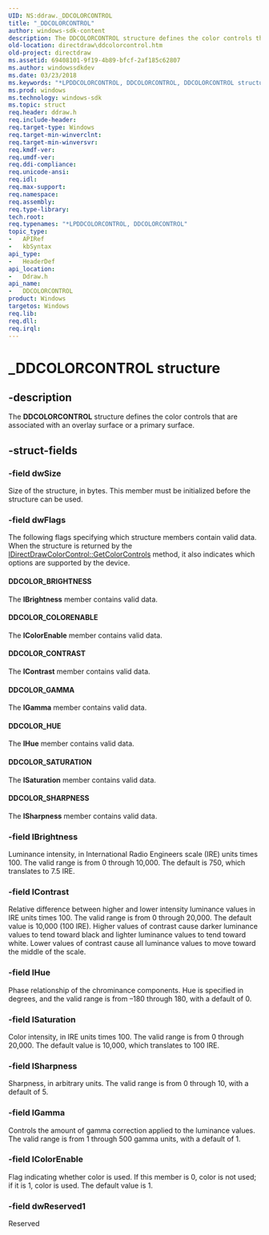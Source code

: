 ```yaml
---
UID: NS:ddraw._DDCOLORCONTROL
title: "_DDCOLORCONTROL"
author: windows-sdk-content
description: The DDCOLORCONTROL structure defines the color controls that are associated with an overlay surface or a primary surface.
old-location: directdraw\ddcolorcontrol.htm
old-project: directdraw
ms.assetid: 69408101-9f19-4b89-bfcf-2af185c62807
ms.author: windowssdkdev
ms.date: 03/23/2018
ms.keywords: "*LPDDCOLORCONTROL, DDCOLORCONTROL, DDCOLORCONTROL structure [DirectDraw], DDCOLOR_BRIGHTNESS, DDCOLOR_COLORENABLE, DDCOLOR_CONTRAST, DDCOLOR_GAMMA, DDCOLOR_HUE, DDCOLOR_SATURATION, DDCOLOR_SHARPNESS, LPDDCOLORCONTROL, LPDDCOLORCONTROL structure pointer [DirectDraw], _DDCOLORCONTROL, ddraw/DDCOLORCONTROL, ddraw/LPDDCOLORCONTROL, directdraw.ddcolorcontrol"
ms.prod: windows
ms.technology: windows-sdk
ms.topic: struct
req.header: ddraw.h
req.include-header: 
req.target-type: Windows
req.target-min-winverclnt: 
req.target-min-winversvr: 
req.kmdf-ver: 
req.umdf-ver: 
req.ddi-compliance: 
req.unicode-ansi: 
req.idl: 
req.max-support: 
req.namespace: 
req.assembly: 
req.type-library: 
tech.root: 
req.typenames: "*LPDDCOLORCONTROL, DDCOLORCONTROL"
topic_type:
-	APIRef
-	kbSyntax
api_type:
-	HeaderDef
api_location:
-	Ddraw.h
api_name:
-	DDCOLORCONTROL
product: Windows
targetos: Windows
req.lib: 
req.dll: 
req.irql: 
---
```


# _DDCOLORCONTROL structure


## -description


The <b>DDCOLORCONTROL</b> structure defines the color controls that are associated with an overlay surface or a primary surface.




## -struct-fields




### -field dwSize

Size of the structure, in bytes. This member must be initialized before the structure can be used.


### -field dwFlags

The following flags specifying which structure members contain valid data. When the structure is returned by the <a href="https://msdn.microsoft.com/16ac7bef-e88c-47da-8db9-9e6258a381a0">IDirectDrawColorControl::GetColorControls</a> method, it also indicates which options are supported by the device.



#### DDCOLOR_BRIGHTNESS

The <b>lBrightness</b> member contains valid data.



#### DDCOLOR_COLORENABLE

The <b>lColorEnable</b> member contains valid data.



#### DDCOLOR_CONTRAST

The <b>lContrast</b> member contains valid data.



#### DDCOLOR_GAMMA

The <b>lGamma</b> member contains valid data.



#### DDCOLOR_HUE

The <b>lHue</b> member contains valid data.



#### DDCOLOR_SATURATION

The <b>lSaturation</b> member contains valid data.



#### DDCOLOR_SHARPNESS

The <b>lSharpness</b> member contains valid data.


### -field lBrightness

Luminance intensity, in International Radio Engineers scale (IRE) units times 100. The valid range is from 0 through 10,000. The default is 750, which translates to 7.5 IRE.


### -field lContrast

Relative difference between higher and lower intensity luminance values in IRE units times 100. The valid range is from 0 through 20,000. The default value is 10,000 (100 IRE). Higher values of contrast cause darker luminance values to tend toward black and lighter luminance values to tend toward white. Lower values of contrast cause all luminance values to move toward the middle of the scale.


### -field lHue

Phase relationship of the chrominance components. Hue is specified in degrees, and the valid range is from –180 through 180, with a default of 0.


### -field lSaturation

Color intensity, in IRE units times 100. The valid range is from 0 through 20,000. The default value is 10,000, which translates to 100 IRE.


### -field lSharpness

Sharpness, in arbitrary units. The valid range is from 0 through 10, with a default of 5.


### -field lGamma

Controls the amount of gamma correction applied to the luminance values. The valid range is from 1 through 500 gamma units, with a default of 1.


### -field lColorEnable

Flag indicating whether color is used. If this member is 0, color is not used; if it is 1, color is used. The default value is 1.


### -field dwReserved1

Reserved

